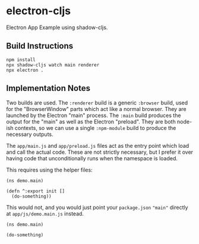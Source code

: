 # electron-cljs

Electron App Example using shadow-cljs.

## Build Instructions

```
npm install
npx shadow-cljs watch main renderer
npx electron .
```

## Implementation Notes

Two builds are used. The `:renderer` build is a generic `:browser` build, used for the "BrowserWindow" parts which act like a normal browser. They are launched by the Electron "main" process. The `:main` build produces the output for the "main" as well as the Electron "preload". They are both node-ish contexts, so we can use a single `:npm-module` build to produce the necessary outputs.

The `app/main.js` and `app/preload.js` files act as the entry point which load and call the actual code. These are not strictly necessary, but I prefer it over having code that unconditionally runs when the namespace is loaded.


This requires using the helper files:

```
(ns demo.main)

(defn ^:export init []
  (do-something))
```

This would not, and you would just point your `package.json` `"main"` directly at `app/js/demo.main.js` instead.

```
(ns demo.main)

(do-something)
```
